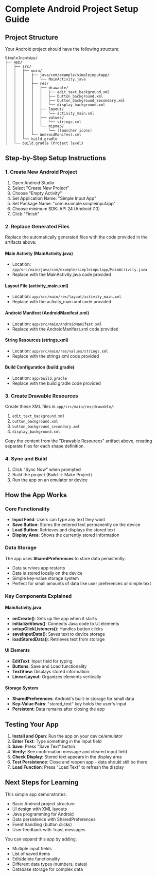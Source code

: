 # Complete Android Project Setup Guide

## Project Structure
Your Android project should have the following structure:

```
SimpleInputApp/
├── app/
│   ├── src/
│   │   ├── main/
│   │   │   ├── java/com/example/simpleinputapp/
│   │   │   │   └── MainActivity.java
│   │   │   ├── res/
│   │   │   │   ├── drawable/
│   │   │   │   │   ├── edit_text_background.xml
│   │   │   │   │   ├── button_background.xml
│   │   │   │   │   ├── button_background_secondary.xml
│   │   │   │   │   └── display_background.xml
│   │   │   │   ├── layout/
│   │   │   │   │   └── activity_main.xml
│   │   │   │   ├── values/
│   │   │   │   │   └── strings.xml
│   │   │   │   └── mipmap/
│   │   │   │       └── (launcher icons)
│   │   │   └── AndroidManifest.xml
│   │   └── build.gradle
│   └── build.gradle (Project level)
```

## Step-by-Step Setup Instructions

### 1. Create New Android Project
1. Open Android Studio
2. Select "Create New Project"
3. Choose "Empty Activity"
4. Set Application Name: "Simple Input App"
5. Set Package Name: "com.example.simpleinputapp"
6. Choose minimum SDK: API 24 (Android 7.0)
7. Click "Finish"

### 2. Replace Generated Files
Replace the automatically generated files with the code provided in the artifacts above:

#### Main Activity (MainActivity.java)
- Location: `app/src/main/java/com/example/simpleinputapp/MainActivity.java`
- Replace with the MainActivity.java code provided

#### Layout File (activity_main.xml)
- Location: `app/src/main/res/layout/activity_main.xml`
- Replace with the activity_main.xml code provided

#### Android Manifest (AndroidManifest.xml)
- Location: `app/src/main/AndroidManifest.xml`
- Replace with the AndroidManifest.xml code provided

#### String Resources (strings.xml)
- Location: `app/src/main/res/values/strings.xml`
- Replace with the strings.xml code provided

#### Build Configuration (build.gradle)
- Location: `app/build.gradle`
- Replace with the build.gradle code provided

### 3. Create Drawable Resources
Create these XML files in `app/src/main/res/drawable/`:

1. `edit_text_background.xml`
2. `button_background.xml`
3. `button_background_secondary.xml`
4. `display_background.xml`

Copy the content from the "Drawable Resources" artifact above, creating separate files for each shape definition.

### 4. Sync and Build
1. Click "Sync Now" when prompted
2. Build the project (Build → Make Project)
3. Run the app on an emulator or device

## How the App Works

### Core Functionality
- **Input Field**: Users can type any text they want
- **Save Button**: Stores the entered text permanently on the device
- **Load Button**: Retrieves and displays the stored text
- **Display Area**: Shows the currently stored information

### Data Storage
The app uses **SharedPreferences** to store data persistently:
- Data survives app restarts
- Data is stored locally on the device
- Simple key-value storage system
- Perfect for small amounts of data like user preferences or simple text

### Key Components Explained

#### MainActivity.java
- **onCreate()**: Sets up the app when it starts
- **initializeViews()**: Connects Java code to UI elements
- **setupClickListeners()**: Handles button clicks
- **saveInputData()**: Saves text to device storage
- **loadStoredData()**: Retrieves text from storage

#### UI Elements
- **EditText**: Input field for typing
- **Buttons**: Save and Load functionality
- **TextView**: Displays stored information
- **LinearLayout**: Organizes elements vertically

#### Storage System
- **SharedPreferences**: Android's built-in storage for small data
- **Key-Value Pairs**: "stored_text" key holds the user's input
- **Persistent**: Data remains after closing the app

## Testing Your App

1. **Install and Open**: Run the app on your device/emulator
2. **Enter Text**: Type something in the input field
3. **Save**: Press "Save Text" button
4. **Verify**: See confirmation message and cleared input field
5. **Check Display**: Stored text appears in the display area
6. **Test Persistence**: Close and reopen app - data should still be there
7. **Load Function**: Press "Load Text" to refresh the display

## Next Steps for Learning

This simple app demonstrates:
- Basic Android project structure
- UI design with XML layouts
- Java programming for Android
- Data persistence with SharedPreferences
- Event handling (button clicks)
- User feedback with Toast messages

You can expand this app by adding:
- Multiple input fields
- List of saved items
- Edit/delete functionality
- Different data types (numbers, dates)
- Database storage for complex data